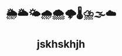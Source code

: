 # 🌦️🌥️🌤️🌧️🌨️🌩️🌡️⛈️🌫️☁️
<h1>jskhskhjh</h1>
<style>
    h1{
        text-align: center;
    }
</style>

